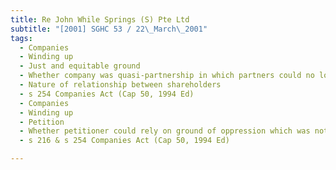 ```yaml
---
title: Re John While Springs (S) Pte Ltd 
subtitle: "[2001] SGHC 53 / 22\_March\_2001"
tags:
  - Companies
  - Winding up
  - Just and equitable ground
  - Whether company was quasi-partnership in which partners could no longer work together
  - Nature of relationship between shareholders
  - s 254 Companies Act (Cap 50, 1994 Ed)
  - Companies
  - Winding up
  - Petition
  - Whether petitioner could rely on ground of oppression which was not pleaded
  - s 216 & s 254 Companies Act (Cap 50, 1994 Ed)

---
```



